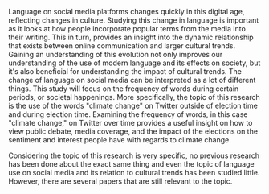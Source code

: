 Language on social media platforms changes quickly in this digital age, reflecting changes in culture. Studying this change in language is important as it looks at how people incorporate popular terms from the media into their writing. This in turn, provides an insight into the dynamic relationship that exists between online communication and larger cultural trends. Gaining an understanding of this evolution not only improves our understanding of the use of modern language and its effects on society, but it's also beneficial for understanding the impact of cultural trends. The change of language on social media can be interpreted as a lot of different things. This study will focus on the frequency of words during certain periods, or societal happenings. More specifically, the topic of this research is the use of the words "climate change" on Twitter outside of election time and during election time. Examining the frequency of words, in this case "climate change," on Twitter over time provides a useful insight on how to view public debate, media coverage, and the impact of the elections on the sentiment and interest people have with regards to climate change.

Considering the topic of this research is very specific, no previous research has been done about the exact same thing and even the topic of language use on social media and its relation to cultural trends has been studied little. However, there are several papers that are still relevant to the topic. 

<!---
Sabinesafarova/Sabinesafarova is a ✨ special ✨ repository because its `README.md` (this file) appears on your GitHub profile.
You can click the Preview link to take a look at your changes.
--->
